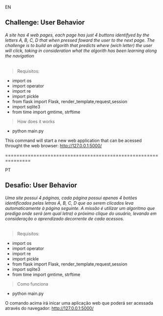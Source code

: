 EN

## Challenge:  User Behavior

###### A site has 4 web pages, each page has just 4 buttons identifyed by the letters A, B, C, D that when pressed foward the user to the next page. The challenge is to build an algorith that predicts where (wich letter) the user will click, taking in consideration what the algorith has been learning along the navigation</p>


> Requisitos:

- import os
- import operator
- import re
- import pickle
- from flask import Flask, render_template,request,session
- import sqlite3
- from time import gmtime, strftime

> How does it works

- python main.py

This command will start a new web application that can be acessed throught the web browser: http://127.0.0.1:5000/



===============================================================

PT

## Desafio:  User Behavior

###### Uma site possui 4 páginas, cada página possui apenas 4 botões identificados pelas letras A, B, C, D que ao serem clicados  leva automaticamente  à página seguinte. A missão é utilizar um algoritmo que prediga onde será (em qual letra) o próximo clique do usuário, levando em consideração o aprendizado decorrente de cada acessos.</p>


> Requisitos:

- import os
- import operator
- import re
- import pickle
- from flask import Flask, render_template,request,session
- import sqlite3
- from time import gmtime, strftime

> Como funciona

- python main.py

O comando acima irá inicar uma aplicação web que poderá ser acessada através do navegador: http://127.0.0.1:5000/
